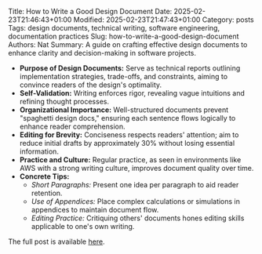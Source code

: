 Title: How to Write a Good Design Document
Date: 2025-02-23T21:46:43+01:00
Modified: 2025-02-23T21:47:43+01:00
Category: posts
Tags: design documents, technical writing, software engineering, documentation practices
Slug: how-to-write-a-good-design-document
Authors: Nat
Summary: A guide on crafting effective design documents to enhance clarity and decision-making in software projects.

- **Purpose of Design Documents:** Serve as technical reports outlining implementation strategies, trade-offs, and constraints, aiming to convince readers of the design's optimality.
- **Self-Validation:** Writing enforces rigor, revealing vague intuitions and refining thought processes.
- **Organizational Importance:** Well-structured documents prevent "spaghetti design docs," ensuring each sentence flows logically to enhance reader comprehension.
- **Editing for Brevity:** Conciseness respects readers' attention; aim to reduce initial drafts by approximately 30% without losing essential information.
- **Practice and Culture:** Regular practice, as seen in environments like AWS with a strong writing culture, improves document quality over time.
- **Concrete Tips:**
  - *Short Paragraphs:* Present one idea per paragraph to aid reader retention.
  - *Use of Appendices:* Place complex calculations or simulations in appendices to maintain document flow.
  - *Editing Practice:* Critiquing others' documents hones editing skills applicable to one's own writing.

The full post is available [here](https://grantslatton.com/how-to-design-document).
